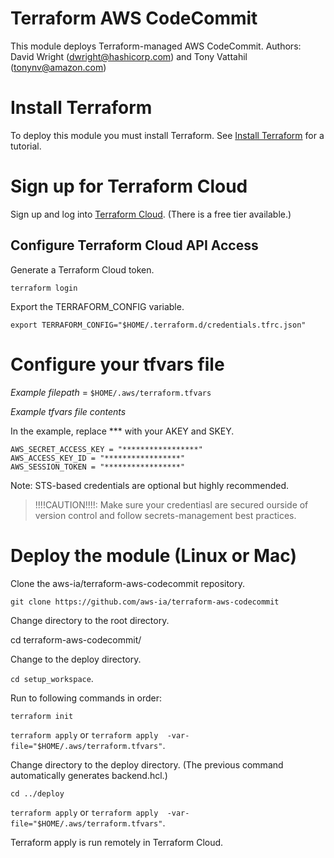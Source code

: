 # Terraform AWS CodeCommit
This module deploys Terraform-managed AWS CodeCommit.
Authors: David Wright (dwright@hashicorp.com) and Tony Vattahil (tonynv@amazon.com)

# Install Terraform
To deploy this module you must install Terraform. See [Install Terraform](https://learn.hashicorp.com/tutorials/terraform/install-cli) for a tutorial. 

# Sign up for Terraform Cloud
Sign up and log into [Terraform Cloud](https://app.terraform.io/signup/account). (There is a free tier available.)

## Configure Terraform Cloud API Access

Generate a Terraform Cloud token.

`terraform login` 

Export the TERRAFORM_CONFIG variable.

`export TERRAFORM_CONFIG="$HOME/.terraform.d/credentials.tfrc.json"`

# Configure your tfvars file

_Example filepath_ = `$HOME/.aws/terraform.tfvars`

_Example tfvars file contents_ 

In the example, replace *** with your AKEY and SKEY.

```
AWS_SECRET_ACCESS_KEY = "*****************"
AWS_ACCESS_KEY_ID = "*****************"
AWS_SESSION_TOKEN = "*****************"
```

Note: STS-based credentials are optional but highly recommended. 

> !!!!CAUTION!!!!: Make sure your credentiasl are secured ourside of version control and follow secrets-management best practices.

# Deploy the module (Linux or Mac)

Clone the aws-ia/terraform-aws-codecommit repository.

`git clone https://github.com/aws-ia/terraform-aws-codecommit`

Change directory to the root directory.

cd terraform-aws-codecommit/

Change to the deploy directory.

`cd setup_workspace`. 


Run to following commands in order:

`terraform init`

`terraform apply`  or `terraform apply  -var-file="$HOME/.aws/terraform.tfvars"`.

Change directory to the deploy directory. (The previous command automatically generates backend.hcl.)

`cd ../deploy`

`terraform apply` or `terraform apply  -var-file="$HOME/.aws/terraform.tfvars"`. 

Terraform apply is run remotely in Terraform Cloud.




